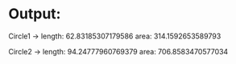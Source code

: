 # Output:

Circle1 -> length: 62.83185307179586 area: 314.1592653589793

Circle2 -> length: 94.24777960769379 area: 706.8583470577034
